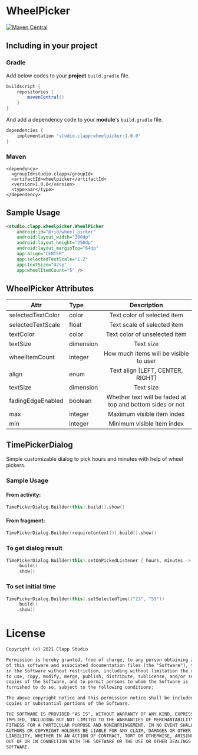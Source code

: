 # WheelPicker
[![Maven Central](https://maven-badges.herokuapp.com/maven-central/studio.clapp/wheelpicker/badge.svg)](https://maven-badges.herokuapp.com/maven-central/studio.clapp/wheelpicker/)

## Including in your project

### Gradle

Add below codes to your **project** `build.gradle` file.

````gradle
buildscript {
    repositories {
        mavenCentral()
    }
}
````

And add a dependency code to your **module**'s `build.gradle` file.

````gradle
dependencies {
    implementation 'studio.clapp:wheelpicker:1.0.0'
}
````

### Maven

````maven
<dependency>
  <groupId>studio.clapp</groupId>
  <artifactId>wheelpicker</artifactId>
  <version>1.0.0</version>
  <type>aar</type>
</dependency>
````

## Sample Usage

````xml
<studio.clapp.wheelpicker.WheelPicker
    android:id="@+id/wheel_picker"
    android:layout_width="300dp"
    android:layout_height="250dp"
    android:layout_marginTop="64dp"
    app:align="CENTER"
    app:selectedTextScale="1.2"
    app:textSize="42sp"
    app:wheelItemCount="5" />
````

## WheelPicker Attributes
|Attr|Type|Description|
|---|:---|:---:|
|selectedTextColor|color|Text color of selected item|
|selectedTextScale|float|Text scale of selected item|
|textColor|color|Text color of unselected item|
|textSize|dimension|Text size|
|wheelItemCount|integer|How much items will be visible to user|
|align|enum|Text align [LEFT, CENTER, RIGHT]|
|textSize|dimension|Text size|
|fadingEdgeEnabled|boolean|Whether text will be faded at top and bottom sides or not|
|max|integer|Maximum visible item index|
|min|integer|Minimum visible item index|

## TimePickerDialog

Simple customizable dialog to pick hours and minutes with help of wheel pickers.

### Sample Usage

#### From activity: 

````kotlin
TimePickerDialog.Builder(this).build().show()
````

#### From fragment:

````kotlin
TimePickerDialog.Builder(requireContext()).build().show()
````

### To get dialog result

````kotlin
TimePickerDialog.Builder(this).setOnPickedListener { hours, minutes -> println("$hours $minutes") }
    .build()
    .show()
````

### To set initial time

````kotlin
TimePickerDialog.Builder(this).setSelectedTime(("23", "55"))
    .build()
    .show()
````

# License

````xml
Copyright (c) 2021 Clapp Studio

Permission is hereby granted, free of charge, to any person obtaining a copy
of this software and associated documentation files (the "Software"), to deal
in the Software without restriction, including without limitation the rights
to use, copy, modify, merge, publish, distribute, sublicense, and/or sell
copies of the Software, and to permit persons to whom the Software is
furnished to do so, subject to the following conditions:

The above copyright notice and this permission notice shall be included in all
copies or substantial portions of the Software.

THE SOFTWARE IS PROVIDED "AS IS", WITHOUT WARRANTY OF ANY KIND, EXPRESS OR
IMPLIED, INCLUDING BUT NOT LIMITED TO THE WARRANTIES OF MERCHANTABILITY,
FITNESS FOR A PARTICULAR PURPOSE AND NONINFRINGEMENT. IN NO EVENT SHALL THE
AUTHORS OR COPYRIGHT HOLDERS BE LIABLE FOR ANY CLAIM, DAMAGES OR OTHER
LIABILITY, WHETHER IN AN ACTION OF CONTRACT, TORT OR OTHERWISE, ARISING FROM,
OUT OF OR IN CONNECTION WITH THE SOFTWARE OR THE USE OR OTHER DEALINGS IN THE
SOFTWARE.
````
